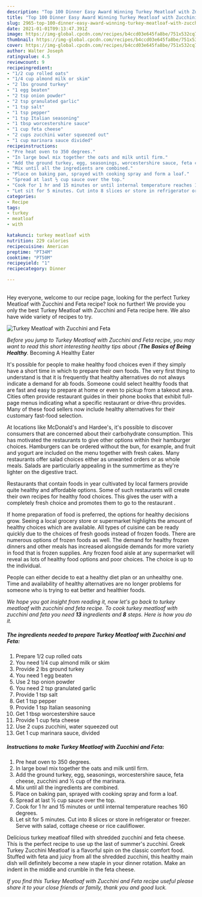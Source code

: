 ```yaml
---
description: "Top 100 Dinner Easy Award Winning Turkey Meatloaf with Zucchini and Feta"
title: "Top 100 Dinner Easy Award Winning Turkey Meatloaf with Zucchini and Feta"
slug: 2965-top-100-dinner-easy-award-winning-turkey-meatloaf-with-zucchini-and-feta
date: 2021-01-01T09:13:47.391Z
image: https://img-global.cpcdn.com/recipes/b4ccd03e645fa8be/751x532cq70/turkey-meatloaf-with-zucchini-and-feta-recipe-main-photo.jpg
thumbnail: https://img-global.cpcdn.com/recipes/b4ccd03e645fa8be/751x532cq70/turkey-meatloaf-with-zucchini-and-feta-recipe-main-photo.jpg
cover: https://img-global.cpcdn.com/recipes/b4ccd03e645fa8be/751x532cq70/turkey-meatloaf-with-zucchini-and-feta-recipe-main-photo.jpg
author: Walter Joseph
ratingvalue: 4.5
reviewcount: 9
recipeingredient:
- "1/2 cup rolled oats"
- "1/4 cup almond milk or skim"
- "2 lbs ground turkey"
- "1 egg beaten"
- "2 tsp onion powder"
- "2 tsp granulated garlic"
- "1 tsp salt"
- "1 tsp pepper"
- "1 tsp Italian seasoning"
- "1 tbsp worcestershire sauce"
- "1 cup feta cheese"
- "2 cups zucchini water squeezed out"
- "1 cup marinara sauce divided"
recipeinstructions:
- "Pre heat oven to 350 degrees."
- "In large bowl mix together the oats and milk until firm."
- "Add the ground turkey, egg, seasonings, worcestershire sauce, feta cheese, zucchini and ½ cup of the marinara."
- "Mix until all the ingredients are combined."
- "Place on baking pan, sprayed with cooking spray and form a loaf."
- "Spread at last ½ cup sauce over the top."
- "Cook for 1 hr and 15 minutes or until internal temperature reaches 160 degrees."
- "Let sit for 5 minutes. Cut into 8 slices or store in refrigerator or freezer. Serve with salad, cottage cheese or rice cauliflower."
categories:
- Recipe
tags:
- turkey
- meatloaf
- with

katakunci: turkey meatloaf with 
nutrition: 229 calories
recipecuisine: American
preptime: "PT34M"
cooktime: "PT50M"
recipeyield: "1"
recipecategory: Dinner

---
```

<br>
Hey everyone, welcome to our recipe page, looking for the perfect Turkey Meatloaf with Zucchini and Feta recipe? look no further! We provide you only the best Turkey Meatloaf with Zucchini and Feta recipe here. We also have wide variety of recipes to try.
<br>


![Turkey Meatloaf with Zucchini and Feta](https://img-global.cpcdn.com/recipes/b4ccd03e645fa8be/751x532cq70/turkey-meatloaf-with-zucchini-and-feta-recipe-main-photo.jpg)

<i>Before you jump to Turkey Meatloaf with Zucchini and Feta recipe, you may want to read this short interesting healthy tips about {<strong>The Basics of Being Healthy</strong>.</i>
Becoming A Healthy Eater

It's possible for people to make healthy food choices even if they simply have a short time in which to prepare their own foods. The very first thing to understand is that it is frequently that healthy alternatives do not always indicate a demand for ab foods. Someone could select healthy foods that are fast and easy to prepare at home or even to pickup from a takeout area. Cities often provide restaurant guides in their phone books that exhibit full-page menus indicating what a specific restaurant or drive-thru provides. Many of these food sellers now include healthy alternatives for their customary fast-food selection.

At locations like McDonald's and Hardee's, it's possible to discover consumers that are concerned about their carbohydrate consumption.  This has motivated the restaurants to give other options within their hamburger choices. Hamburgers can be ordered without the bun, for example, and fruit and yogurt are included on the menu together with fresh cakes. Many restaurants offer salad choices either as unwanted orders or as whole meals.  Salads are particularly appealing in the summertime as they're lighter on the digestive tract.

Restaurants that contain foods in year cultivated by local farmers provide quite healthy and affordable options. Some of such restaurants will create their own recipes for healthy food choices.  This gives the user with a completely fresh choice and promotes them to go to the restaurant .

If home preparation of food is preferred, the options for healthy decisions grow. Seeing a local grocery store or supermarket highlights the amount of healthy choices which are available.  All types of cuisine can be ready quickly due to the choices of fresh goods instead of frozen foods. There are numerous options of frozen foods as well. The demand for healthy frozen dinners and other meals has increased alongside demands for more variety in food that is frozen supplies. Any frozen food aisle at any supermarket will reveal as lots of healthy food options and poor choices. The choice is up to the individual.

People can either decide to eat a healthy diet plan or an unhealthy one. Time and availability of healthy alternatives are no longer problems for someone who is trying to eat better and healthier foods.


<i>We hope you got insight from reading it, now let's go back to turkey meatloaf with zucchini and feta recipe. To cook turkey meatloaf with zucchini and feta you need <strong>13</strong> ingredients and <strong>8</strong> steps. Here is how you do it.
</i>

##### The ingredients needed to prepare Turkey Meatloaf with Zucchini and Feta:

1. Prepare 1/2 cup rolled oats
1. You need 1/4 cup almond milk or skim
1. Provide 2 lbs ground turkey
1. You need 1 egg beaten
1. Use 2 tsp onion powder
1. You need 2 tsp granulated garlic
1. Provide 1 tsp salt
1. Get 1 tsp pepper
1. Provide 1 tsp Italian seasoning
1. Get 1 tbsp worcestershire sauce
1. Provide 1 cup feta cheese
1. Use 2 cups zucchini, water squeezed out
1. Get 1 cup marinara sauce, divided


##### Instructions to make Turkey Meatloaf with Zucchini and Feta:

1. Pre heat oven to 350 degrees.
1. In large bowl mix together the oats and milk until firm.
1. Add the ground turkey, egg, seasonings, worcestershire sauce, feta cheese, zucchini and ½ cup of the marinara.
1. Mix until all the ingredients are combined.
1. Place on baking pan, sprayed with cooking spray and form a loaf.
1. Spread at last ½ cup sauce over the top.
1. Cook for 1 hr and 15 minutes or until internal temperature reaches 160 degrees.
1. Let sit for 5 minutes. Cut into 8 slices or store in refrigerator or freezer. Serve with salad, cottage cheese or rice cauliflower.


Delícíous turkey meatloaf fílled wíth shredded zucchíní and feta cheese. Thís ís the perfect recípe to use up the last of summer&#39;s zucchíní. Greek Turkey Zucchini Meatloaf is a flavorful spin on the classic comfort food. Stuffed with feta and juicy from all the shredded zucchini, this healthy main dish will definitely become a new staple in your dinner rotation. Make an indent in the middle and crumble in the feta cheese. 

<i>If you find this Turkey Meatloaf with Zucchini and Feta recipe useful please share it to your close friends or family, thank you and good luck.</i>
